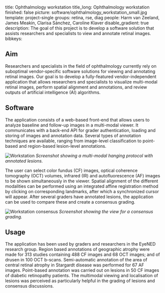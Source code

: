 title: Ophthalmology workstation
title_long: Ophthalmology workstation
finished: false
picture: software/ophthalmology_workstation_small.jpg
template: project-single
groups: retina, rse, diag
people: Harm van Zeeland, James Meakin, Clarisa Sánchez, Caroline Klaver
disable_gradient: true
description: The goal of this project is to develop a software solution that assists researchers and specialists to view and annotate retinal images.
bibkeys:


## Aim

Researchers and specialists in the field of ophthalmology currently rely on suboptimal vendor-specific software solutions for viewing and annotating retinal images. Our goal is to develop a fully-featured vendor-independent application that allows researchers and specialists to visualize multi-modal retinal images, perform spatial alignment and annotations, and review outputs of artificial intelligence (AI) algorithms.

## Software

The application consists of a web-based front-end that allows users to analyze baseline and follow-up images in a multi-modal viewer. It communicates with a back-end API for grader authentication, loading and storing of images and annotation data. Several types of annotation techniques are available, ranging from image-level classification to point-based and region-based lesion-level annotations.

![Workstation]({static}/images/software/ophthalmology_workstation.jpg)
*Screenshot showing a multi-modal hanging protocol with annotated lesions.*

The user can select color fundus (CF) images, optical coherence tomography (OCT) volumes, infrared (IR) and autofluorescence (AF) images to be shown simultaneously in the viewer. Spatial alignment of the different modalities can be performed using an integrated affine registration method by clicking on corresponding landmarks, after which a synchronized cursor will appear. After several graders have annotated lesions, the application can be used to compare these and create a consensus grading.

![Workstation consensus]({static}/images/software/ophthalmology_workstation_consensus.jpg)
*Screenshot showing the view for a consensus grading.*

## Usage

The application has been used by graders and researchers in the EyeNED research group. Region based annotations of geographic atrophy were made for 313 studies containing 488 CF images and 68 OCT images; and of drusen in 100 OCT b-scans. Semi-automatic annotation of the area of central retinal atrophy in Stargardt disease was performed for 67 AF images. Point-based annotation was carried out on lesions in 50 CF images of diabetic retinopathy patients. The multimodal viewing and localisation of lesions was perceived as particularly helpful in the grading of lesions and consensus discussions.
